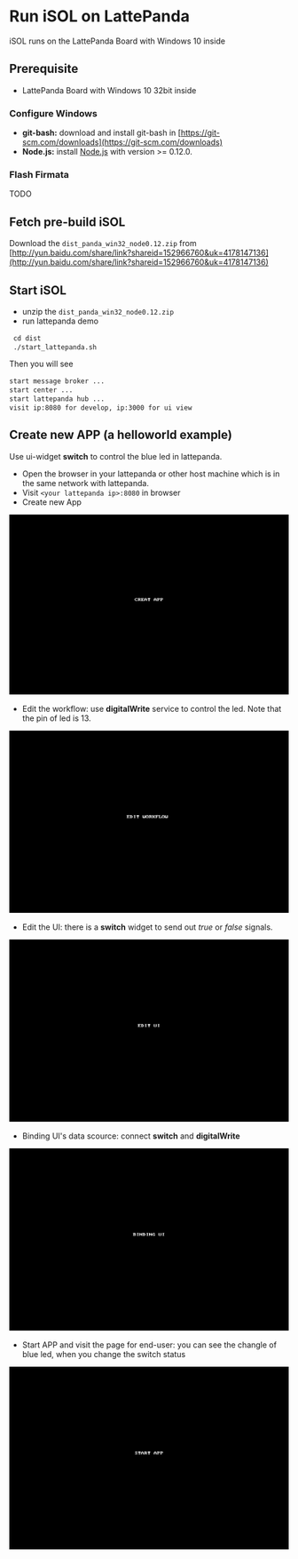 # Run iSOL on LattePanda

iSOL runs on the LattePanda Board with Windows 10 inside

## Prerequisite
 - LattePanda Board with Windows 10 32bit inside

### Configure Windows
 - **git-bash:** download and install git-bash in [https://git-scm.com/downloads](https://git-scm.com/downloads)
 - **Node.js:** install [Node.js](https://nodejs.org/en/download/) with version >= 0.12.0. 
 
### Flash Firmata
TODO

## Fetch pre-build iSOL
Download the `dist_panda_win32_node0.12.zip` from [http://yun.baidu.com/share/link?shareid=152966760&uk=4178147136](http://yun.baidu.com/share/link?shareid=152966760&uk=4178147136)

## Start iSOL
 - unzip the `dist_panda_win32_node0.12.zip`
 - run lattepanda demo
```
 cd dist
 ./start_lattepanda.sh
```
Then you will see
```
start message broker ...
start center ...
start lattepanda hub ...
visit ip:8080 for develop, ip:3000 for ui view
```
 
## Create new APP (a helloworld example)
Use ui-widget **switch** to control the blue led in lattepanda.
 - Open the browser in your lattepanda or other host machine which is in the same network with lattepanda.
 - Visit `<your lattepanda ip>:8080` in browser
 - Create new App

![](./doc/pic/create_app.gif)

-    Edit the workflow: use **digitalWrite** service to control the led. Note that the pin of led is 13.

![](./doc/pic/lattepanda/create_wf.gif)

-    Edit the UI: there is a **switch** widget to send out *true* or *false* signals.

![](./doc/pic/lattepanda/create_ui.gif)  

- Binding UI's data scource: connect **switch** and **digitalWrite**
 
 ![](./doc/pic/lattepanda/binding_ui.gif)

-    Start APP and visit the page for end-user: you can see the changle of blue led, when you change the switch status

![](./doc/pic/lattepanda/end_user.gif)
